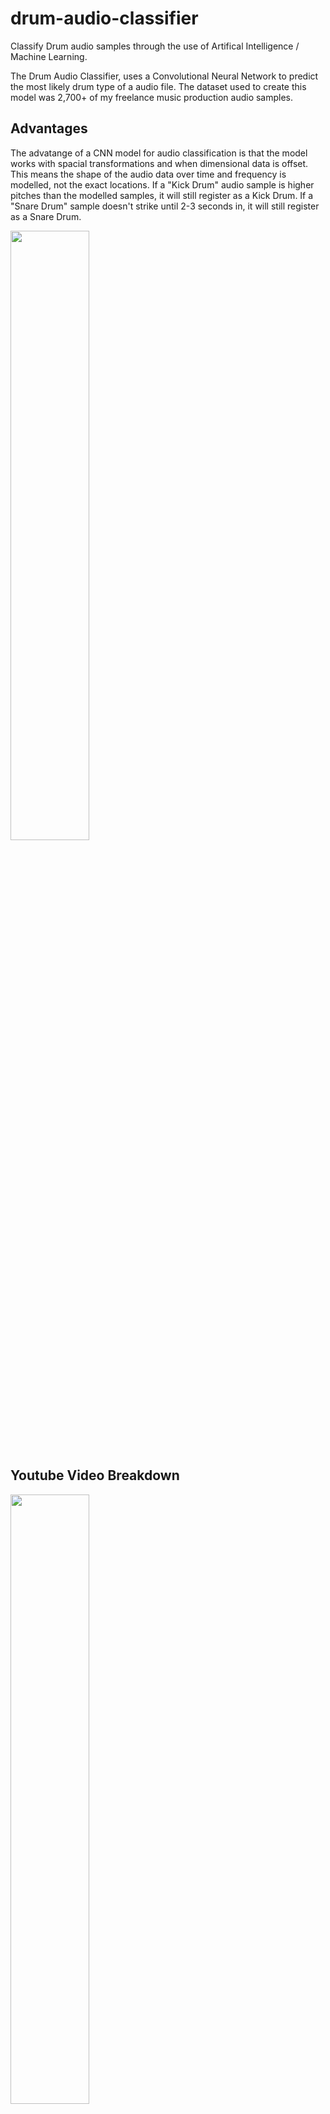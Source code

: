 # drum-audio-classifier
Classify Drum audio samples through the use of Artifical Intelligence / Machine Learning.

The Drum Audio Classifier, uses a Convolutional Neural Network to predict the most likely drum type of a audio file. The dataset used to create this model was 2,700+ of my freelance music production audio samples.     

## Advantages
The advatange of a CNN model for audio classification is that the model works with spacial transformations and when dimensional data is offset. This means the shape of the audio data over time and frequency is modelled, not the exact locations. If a "Kick Drum" audio sample is higher pitches than the modelled samples, it will still register as a Kick Drum. If a "Snare Drum" sample doesn't strike until 2-3 seconds in, it will still register as a Snare Drum.

<img src="https://github.com/aabalke33/drum-audio-classifier/assets/22086435/3767d05c-bc95-4a09-8cc1-948082ac1fa2" width="50%">

## Youtube Video Breakdown

[<img src="https://github-production-user-asset-6210df.s3.amazonaws.com/22086435/248511694-40649f81-b0ae-4cde-8a3e-72bfa75b7805.jpg" width="50%">](https://www.youtube.com/watch?v=4DkwWLhBtOo)

## Usage
### Cloud Demo
![shot](https://github.com/aabalke33/drum-audio-classifier/assets/22086435/2f75f4ba-969e-4436-8f81-e639c6307ce3)

[A streamlit demo is available on Huggingface Spaces.](https://balkite-drum-classifier.hf.space) You may test your own drum samples, or use the samples provided on streamlit.

### Locally
Dependencies: Python 3.10, matplotlib 3.7.0, pandas 1.5.3, librosa 0.10.0, sklearn 0.0, numpy 1.23.5, tensorflow 2.10.0, IPython 8.10.0

I would suggest using Jupyter Notebooks and following the Cloud Demo Steps.

## Important Considerations
1. The saved model only classifies: Kick Drum, Snare Drum, Closed Hat Cymbal, Open Hat Cymabl and Clap Drum sample.
2. The saved model has a Validation Loss of 5.00+. This implies overfitting and that the saved model is "memorizing" patterns. In practice I did not see problems with classifying samples; however, you mileage may vary.
![Figure](https://github.com/aabalke33/drum-audio-classifier/blob/main/documentation/task2/graphs/graph_3_1.png)

## Dataset
The raw dataset is directly from H3 Music Corp, consisting of 2,746 drum audio samples with a CSV File associating the file with a drum type classification. These files were provided and maintained in Uncompressed WAV file formats. The reasoning for this is for development and post-development it is easier for users and developers to verify and interact with audio files rather than arrays. If a developer needs to verify the type of drum sample, they can just listen to it, removing a lot of hassle. The raw Uncompressed WAV Files are available in the dataset/samples folder. The CSV File to associate types is available in the dataset folder, titled “samples_metadata.csv”. The "drum_prediction.ipynb" file converts the WAV files into arrays of Amplification at Pitches (0 - 128) over Time.

It is important to note that CNNs are intended to use image data not audio data. To remedy this audio amplification data has to be duplicatd across all 3 color channels (rgb). This makes the CNN "think" it is looking at a color image. Instead of height and width dimensions, the model uses pitch and time as the dimensions.
![cnndata](https://github.com/aabalke33/drum-audio-classifier/assets/22086435/c9003944-97ca-46a1-b26a-b5b686b9ce84)

### Waveforms of the First Sample for Each Type in Dataset
![Figure](https://github.com/aabalke33/drum-audio-classifier/blob/main/documentation/task2/graphs/graph_1_1.png)
![Figure](https://github.com/aabalke33/drum-audio-classifier/blob/main/documentation/task2/graphs/graph_1_2.png)
![Figure](https://github.com/aabalke33/drum-audio-classifier/blob/main/documentation/task2/graphs/graph_1_3.png)
![Figure](https://github.com/aabalke33/drum-audio-classifier/blob/main/documentation/task2/graphs/graph_1_4.png)
![Figure](https://github.com/aabalke33/drum-audio-classifier/blob/main/documentation/task2/graphs/graph_1_5.png)

### Spectrograms for all samples, organized by Type
![Figure](https://github.com/aabalke33/drum-audio-classifier/blob/main/documentation/task2/graphs/graph_2_1.png)
![Figure](https://github.com/aabalke33/drum-audio-classifier/blob/main/documentation/task2/graphs/graph_2_2.png)
![Figure](https://github.com/aabalke33/drum-audio-classifier/blob/main/documentation/task2/graphs/graph_2_3.png)
![Figure](https://github.com/aabalke33/drum-audio-classifier/blob/main/documentation/task2/graphs/graph_2_4.png)
![Figure](https://github.com/aabalke33/drum-audio-classifier/blob/main/documentation/task2/graphs/graph_2_5.png)

## Credits
Massive thank you to Dr. Papia Nandi and her work on [CNNs for Audio Classification](https://towardsdatascience.com/cnns-for-audio-classification-6244954665ab).
